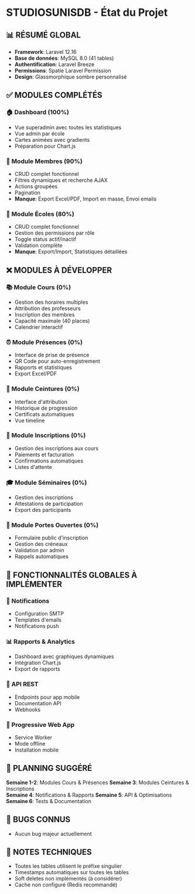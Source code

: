 # STUDIOSUNISDB - État du Projet

## 📊 RÉSUMÉ GLOBAL
- **Framework**: Laravel 12.16
- **Base de données**: MySQL 8.0 (41 tables)
- **Authentification**: Laravel Breeze
- **Permissions**: Spatie Laravel Permission
- **Design**: Glassmorphique sombre personnalisé

## ✅ MODULES COMPLÉTÉS

### 🏠 Dashboard (100%)
- Vue superadmin avec toutes les statistiques
- Vue admin par école
- Cartes animées avec gradients
- Préparation pour Chart.js

### 👥 Module Membres (90%)
- CRUD complet fonctionnel
- Filtres dynamiques et recherche AJAX
- Actions groupées
- Pagination
- **Manque**: Export Excel/PDF, Import en masse, Envoi emails

### 🏫 Module Écoles (80%)
- CRUD complet fonctionnel
- Gestion des permissions par rôle
- Toggle status actif/inactif
- Validation complète
- **Manque**: Export/Import, Statistiques détaillées

## ❌ MODULES À DÉVELOPPER

### 📚 Module Cours (0%)
- Gestion des horaires multiples
- Attribution des professeurs
- Inscription des membres
- Capacité maximale (40 places)
- Calendrier interactif

### ⏰ Module Présences (0%)
- Interface de prise de présence
- QR Code pour auto-enregistrement
- Rapports et statistiques
- Export Excel/PDF

### 🥋 Module Ceintures (0%)
- Interface d'attribution
- Historique de progression
- Certificats automatiques
- Vue timeline

### 📝 Module Inscriptions (0%)
- Gestion des inscriptions aux cours
- Paiements et facturation
- Confirmations automatiques
- Listes d'attente

### 🎓 Module Séminaires (0%)
- Gestion des inscriptions
- Attestations de participation
- Export des participants

### 🚪 Module Portes Ouvertes (0%)
- Formulaire public d'inscription
- Gestion des créneaux
- Validation par admin
- Rappels automatiques

## 🔧 FONCTIONNALITÉS GLOBALES À IMPLÉMENTER

### 🔔 Notifications
- Configuration SMTP
- Templates d'emails
- Notifications push

### 📊 Rapports & Analytics
- Dashboard avec graphiques dynamiques
- Intégration Chart.js
- Export de rapports

### 🔌 API REST
- Endpoints pour app mobile
- Documentation API
- Webhooks

### 📱 Progressive Web App
- Service Worker
- Mode offline
- Installation mobile

## 📅 PLANNING SUGGÉRÉ

**Semaine 1-2**: Modules Cours & Présences
**Semaine 3**: Modules Ceintures & Inscriptions  
**Semaine 4**: Notifications & Rapports
**Semaine 5**: API & Optimisations
**Semaine 6**: Tests & Documentation

## 🐛 BUGS CONNUS
- Aucun bug majeur actuellement

## 📝 NOTES TECHNIQUES
- Toutes les tables utilisent le préfixe singulier
- Timestamps automatiques sur toutes les tables
- Soft deletes non implémentés (à considérer)
- Cache non configuré (Redis recommandé)

